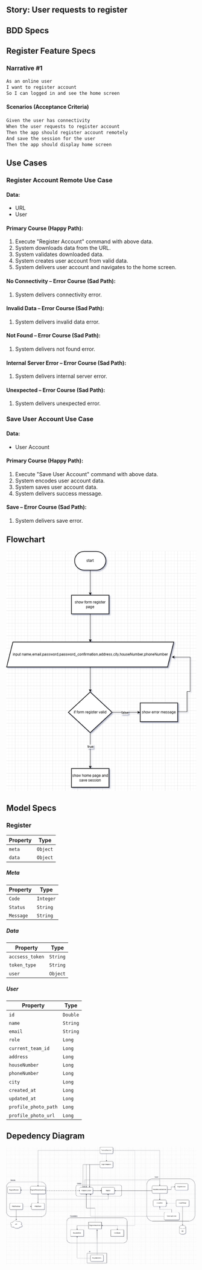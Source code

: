 ## Story: User requests to register

## BDD Specs

## Register Feature Specs

### Narrative #1

```
As an online user
I want to register account
So I can logged in and see the home screen 
```

#### Scenarios (Acceptance Criteria)

```
Given the user has connectivity
When the user requests to register account
Then the app should register account remotely
And save the session for the user
Then the app should display home screen
```

## Use Cases

### Register Account Remote Use Case

#### Data:
- URL
- User

#### Primary Course (Happy Path):
1. Execute "Register Account" command with above data.
2. System downloads data from the URL.
3. System validates downloaded data.
4. System creates user account from valid data.
5. System delivers user account and navigates to the home screen.

#### No Connectivity – Error Course (Sad Path):
1. System delivers connectivity error.

#### Invalid Data – Error Course (Sad Path):
1. System delivers invalid data error.

#### Not Found – Error Course (Sad Path):
1. System delivers not found error.

#### Internal Server Error – Error Course (Sad Path):
1. System delivers internal server error.

#### Unexpected – Error Course (Sad Path):
1. System delivers unexpected error.

### Save User Account Use Case

#### Data:
- User Account

#### Primary Course (Happy Path):
1. Execute "Save User Account" command with above data.
2. System encodes user account data.
3. System saves user account data.
4. System delivers success message.

#### Save – Error Course (Sad Path):
1. System delivers save error.


## Flowchart
![flowchart](https://raw.githubusercontent.com/AdityaAugustaFirmansyah/GoFoodClone/master/foodapp-Register.png)

## Model Specs

### Register

| Property       | Type     |
|----------------|----------|
| `meta`         | `Object` |
| `data`         | `Object` |

##### Meta
| Property       | Type     |
|----------------|----------|
| `Code`         | `Integer`|
| `Status`       | `String` |
| `Message`      | `String` |

##### Data
| Property       | Type     |
|----------------|----------|
| `accsess_token`| `String` |
| `token_type`   | `String` |
| `user`         | `Object` |

##### User
| Property             | Type     |
|----------------------|----------|
| `id`                 | `Double` |
| `name`               | `String` |
| `email`              | `String` |
| `role`               | `Long`   |
| `current_team_id`    | `Long`   |
| `address`            | `Long`   |
| `houseNumber`        | `Long`   |
| `phoneNumber`        | `Long`   |
| `city`               | `Long`   |
| `created_at`         | `Long`   |
| `updated_at`         | `Long`   |
| `profile_photo_path` | `Long`   |
| `profile_photo_url`  | `Long`   |

## Depedency Diagram
![flowchart](https://github.com/AdityaAugustaFirmansyah/GoFoodClone/blob/master/foodapp-Register%20Depedency%20Diagram.png?raw=true)
